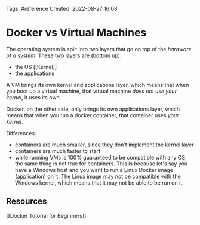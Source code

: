 Tags: #reference 
Created: 2022-08-27 16:08

# Docker vs Virtual Machines
The operating system is split into two layers that go on top of the *hardware of a system*. These two layers are (bottom up):
- the OS [[Kernel]]
- the applications

A VM brings its own kernel and applications layer, which means that when you boot up a virtual machine, that virtual machine *does not use your kernel*, it uses its own.

Docker, on the other side, only brings its own applications layer, which means that when you run a docker container, that container uses *your kernel*.

Differences:
- containers are much smaller, since they don't implement the kernel layer
- containers are much faster to start
- while running VMs is 100% guaranteed to be compatible with any OS, the same thing is not true for containers. This is because let's say you have a Windows host and you want to run a Linux Docker image (application) on it. The Linux image may not be compatible with the Windows kernel, which means that it may not be able to be run on it.

## Resources
[[Docker Tutorial for Beginners]]